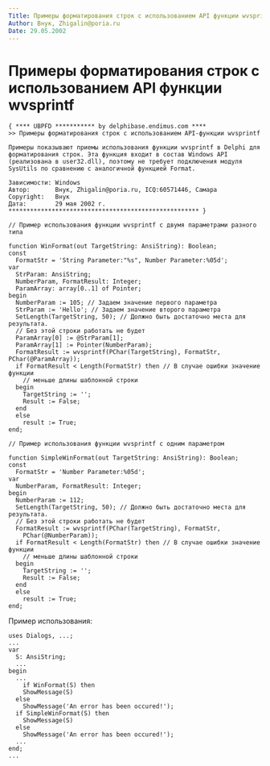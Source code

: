 ```yaml
---
Title: Примеры форматирования строк с использованием API функции wvsprintf
Author: Внук, Zhigalin@poria.ru
Date: 29.05.2002
---
```



Примеры форматирования строк с использованием API функции wvsprintf
===================================================================

    { **** UBPFD *********** by delphibase.endimus.com ****
    >> Примеры форматирования строк с использованием API-функции wvsprintf
     
    Примеры показывают приемы использования функции wvsprintf в Delphi для
    форматирования строк. Эта функция входит в состав Windows API
    (реализована в user32.dll), поэтому не требует подключения модуля
    SysUtils по сравнению с аналогичной функцией Format.
     
    Зависимости: Windows
    Автор:       Внук, Zhigalin@poria.ru, ICQ:60571446, Самара
    Copyright:   Внук
    Дата:        29 мая 2002 г.
    ***************************************************** }
     
    // Пример использования функции wvsprintf с двумя параметрами разного типа
     
    function WinFormat(out TargetString: AnsiString): Boolean;
    const
      FormatStr = 'String Parameter:"%s", Number Parameter:%05d';
    var
      StrParam: AnsiString;
      NumberParam, FormatResult: Integer;
      ParamArray: array[0..1] of Pointer;
    begin
      NumberParam := 105; // Задаем значение первого параметра
      StrParam := 'Hello'; // Задаем значение второго параметра
      SetLength(TargetString, 50); // Должно быть достаточно места для результата.
      // Без этой строки работать не будет
      ParamArray[0] := @StrParam[1];
      ParamArray[1] := Pointer(NumberParam);
      FormatResult := wvsprintf(PChar(TargetString), FormatStr, PChar(@ParamArray));
      if FormatResult < Length(FormatStr) then // В случае ошибки значение функции
        // меньше длины шаблонной строки
      begin
        TargetString := '';
        Result := False;
      end
      else
        result := True;
    end;
     
    // Пример использования функции wvsprintf с одним параметром
     
    function SimpleWinFormat(out TargetString: AnsiString): Boolean;
    const
      FormatStr = 'Number Parameter:%05d';
    var
      NumberParam, FormatResult: Integer;
    begin
      NumberParam := 112;
      SetLength(TargetString, 50); // Должно быть достаточно места для результата.
      // Без этой строки работать не будет
      FormatResult := wvsprintf(PChar(TargetString), FormatStr,
        PChar(@NumberParam));
      if FormatResult < Length(FormatStr) then // В случае ошибки значение функции
        // меньше длины шаблонной строки
      begin
        TargetString := '';
        Result := False;
      end
      else
        result := True;
    end;

Пример использования: 
     
    uses Dialogs, ...;
    ...
    var
      S: AnsiString;
      ...
    begin
      ...
        if WinFormat(S) then
        ShowMessage(S)
      else
        ShowMessage('An error has been occured!');
      if SimpleWinFormat(S) then
        ShowMessage(S)
      else
        ShowMessage('An error has been occured!');
      ...
    end;
    ...

